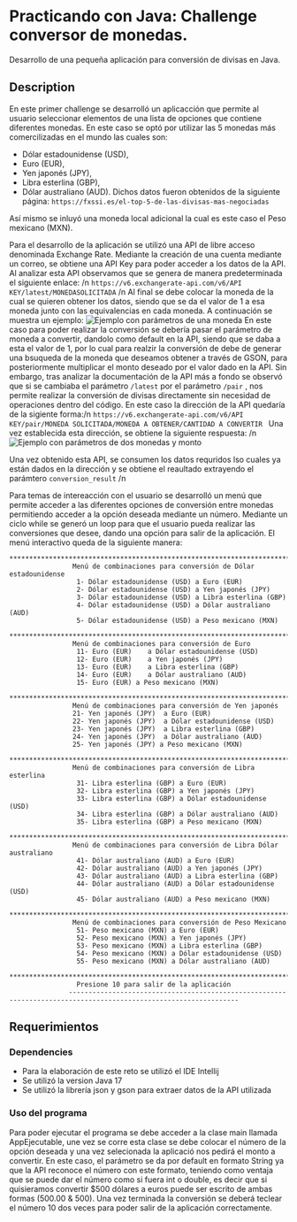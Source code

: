 # Practicando con Java: Challenge conversor de monedas. 

Desarrollo de una pequeña aplicación para conversión de divisas en Java. 

## Description

En este primer challenge se desarrolló un aplicacción que permite al usuario seleccionar elementos de una lista de opciones que contiene diferentes monedas. 
En este caso se optó por utilizar las 5 monedas más comercilizadas en el mundo las cuales son: 
- Dólar estadounidense (USD),
- Euro (EUR),
- Yen japonés (JPY),
- Libra esterlina (GBP),
- Dólar australiano (AUD).
Dichos datos fueron obtenidos de la siguiente página: ``https://fxssi.es/el-top-5-de-las-divisas-mas-negociadas``

 Así mismo se inluyó una moneda local adicional la cual es este caso el Peso mexicano (MXN). 

 Para el desarrollo de la aplicación se utilizó una API de libre acceso denominada Exchange Rate.
 Mediante la creación de una cuenta mediante un correo, se obtiene una API Key para poder acceder a los datos de la API. 
 Al analizar esta API observamos que se genera de manera predeterminada el siguiente enlace: /n 
  ``https://v6.exchangerate-api.com/v6/API KEY/latest/MONEDASOLICITADA`` /n
Al final se debe colocar la moneda de la cual se quieren obtener los datos, siendo que se da el valor de 1 a esa moneda junto con las equivalencias en cada moneda. 
A continuación se muestra un ejemplo: 
![Ejemplo con parámetros de una moneda](https://github.com/JuanEMacias/Conversor_Divisas_One_G6/assets/165862467/67372b66-dcc2-419e-9c54-48d9bcb28b9f)
En este caso para poder realizar la conversión se debería pasar el parámetro de moneda a convertir, dandolo como default en la API, siendo que se daba a esta el valor de 1, 
por lo cual para realzir la conversión de debe de generar una bsuqueda de la moneda que deseamos obtener a través de GSON, para posteriormente multiplicar el monto deseado por el valor dado en la API. 
Sin embargo, tras analizar la documentación de la API más a fondo se observó que si se cambiaba el parámetro ``/latest`` por el parámetro ``/pair`` , nos permite realizar la conversión de divisas directamente sin necesidad de operaciones dentro del código. 
En este caso la dirección de la API quedaría de la sigiente forma:/n
``https://v6.exchangerate-api.com/v6/API KEY/pair/MONEDA SOLICITADA/MONEDA A OBTENER/CANTIDAD A CONVERTIR ``
Una vez establecida esta dirección, se obtiene la siguiente respuesta: /n
![Ejemplo con parámetros de dos monedas y monto](https://github.com/JuanEMacias/Conversor_Divisas_One_G6/assets/165862467/882fcdc3-c45f-40ee-a7b3-5e6accaacc5f)



Una vez obtenido esta API, se consumen los datos requridos lso cuales ya están dados en la dirección y se obtiene el reaultado extrayendo el parámtero ``conversion_result`` /n 

Para temas de intereacción con el usuario se desarrolló un menú que permite acceder a las diferentes opciones de conversión entre monedas permitiendo acceder a la opción deseada mediante un número. 
Mediante un ciclo while se generó un loop para que el usuario pueda realizar las conversiones que desee, dando una opción para salir de la aplicación. 
El menú interactivo queda de la siguiente manera:
 ```
 *****************************************************************************************************************
                 Menú de combinaciones para conversión de Dólar estadounidense                    
                  1- Dólar estadounidense (USD) a Euro (EUR)
                  2- Dólar estadounidense (USD) a Yen japonés (JPY)
                  3- Dólar estadounidense (USD) a Libra esterlina (GBP)
                  4- Dólar estadounidense (USD) a Dólar australiano (AUD)
                  5- Dólar estadounidense (USD) a Peso mexicano (MXN)
                *****************************************************************************************************************
                 Menú de combinaciones para conversión de Euro
                  11- Euro (EUR)	a Dólar estadounidense (USD)
                  12- Euro (EUR)	a Yen japonés (JPY)
                  13- Euro (EUR)	a Libra esterlina (GBP)
                  14- Euro (EUR)	a Dólar australiano (AUD)
                  15- Euro (EUR) a Peso mexicano (MXN)
                *****************************************************************************************************************
                 Menú de combinaciones para conversión de Yen japonés
                 21- Yen japonés (JPY)	a Euro (EUR)
                 22- Yen japonés (JPY)	a Dólar estadounidense (USD)
                 23- Yen japonés (JPY)	a Libra esterlina (GBP)
                 24- Yen japonés (JPY)	a Dólar australiano (AUD)
                 25- Yen japonés (JPY) a Peso mexicano (MXN)
                *****************************************************************************************************************
                 Menú de combinaciones para conversión de Libra esterlina
                  31- Libra esterlina (GBP) a Euro (EUR)
                  32- Libra esterlina (GBP) a Yen japonés (JPY)
                  33- Libra esterlina (GBP) a Dólar estadounidense (USD)
                  34- Libra esterlina (GBP) a Dólar australiano (AUD)
                  35- Libra esterlina (GBP) a Peso mexicano (MXN)
                *****************************************************************************************************************
                 Menú de combinaciones para conversión de Libra Dólar australiano
                  41- Dólar australiano (AUD) a	Euro (EUR)
                  42- Dólar australiano (AUD) a	Yen japonés (JPY)
                  43- Dólar australiano (AUD) a	Libra esterlina (GBP)
                  44- Dólar australiano (AUD) a	Dólar estadounidense (USD)
                  45- Dólar australiano (AUD) a Peso mexicano (MXN)
                *****************************************************************************************************************
                 Menú de combinaciones para conversión de Peso Mexicano                
                  51- Peso mexicano (MXN) a	Euro (EUR)
                  52- Peso mexicano (MXN) a	Yen japonés (JPY)
                  53- Peso mexicano (MXN) a	Libra esterlina (GBP)
                  54- Peso mexicano (MXN) a	Dólar estadounidense (USD)
                  55- Peso mexicano (MXN) a Dólar australiano (AUD)
                *****************************************************************************************************************
                  Presione 10 para salir de la aplicación                                                                                   
                -----------------------------------------------------------------------------------------------------------------
 ```
## Requerimientos

### Dependencies

* Para la elaboración de este reto se utilizó el IDE Intellij
* Se utilizó la version Java 17
* Se utilizó la librería json y gson para extraer datos de la API utilizada 

### Uso del programa
Para poder ejecutar el programa se debe acceder a la clase main llamada AppEjecutable, une vez se corre esta clase se debe colocar el número de la opción deseada y una vez selecionada la aplicació nos pedirá el monto a convertir. 
En este caso, el parámetro se da por default en formato String ya que la API reconoce el número con este formato, teniendo como ventaja que se puede dar el número como si fuera int o double, 
es decir que si quisieramos convertir $500 dólares a euros puede ser escrito de ambas formas (500.00 & 500). 
Una vez terminada la conversión se deberá teclear el número 10 dos veces para poder salir de la aplicación correctamente. 
